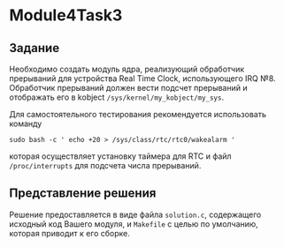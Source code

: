 # Module4Task3

## Задание

Необходимо создать модуль ядра, реализующий обработчик прерываний для устройства Real Time Clock, использующего IRQ №8. 
Обработчик прерываний должен вести подсчет прерываний и отображать его в kobject `/sys/kernel/my_kobject/my_sys`.

Для самостоятельного тестирования рекомендуется использовать команду
```shell script
sudo bash -c ' echo +20 > /sys/class/rtc/rtc0/wakealarm '
```
которая осуществляет установку таймера для RTC и файл `/proc/interrupts` для подсчета числа прерываний.

## Представление решения

Решение предоставляется в виде файла `solution.c`, содержащего исходный код Вашего модуля, и `Makefile` с целью по 
умолчанию, которая приводит к его сборке.
